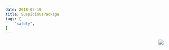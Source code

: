 ```yaml
---
date: 2018-02-19
title: SuspiciousPackage
tags: [
    "safety",
]
---
```


<img align="right" src="https://i.imgur.com/p8jenZt.png" style="width=15%">
